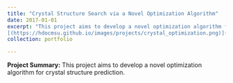 ```yaml
---
title: "Crystal Structure Search via a Novel Optimization Algorithm"
date: 2017-01-01
excerpt: "This project aims to develop a novel optimization algorithm for crystal structure prediction. <br/>
[(https://hdocmsu.github.io/images/projects/crystal_optimization.png)](https://hdocmsu.github.io/images/projects/crystal_optimization.png){:target="_blank"}"
collection: portfolio

---
```


**Project Summary:** This project aims to develop a novel optimization algorithm for crystal structure prediction.
